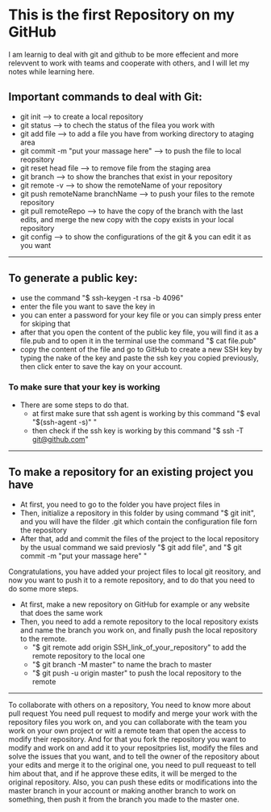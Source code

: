 # This is the first Repository on my GitHub
  I am learnig to deal with git and github to be more effecient and more relevvent to work with teams 
  and cooperate with others, and I will let my notes while learning here.

## Important commands to deal with Git:
- git init                                   --> to create a local repository
- git status                                 --> to chech the status of the filea you work with
- git add file                               --> to add a file you have from working directory to ataging area
- git commit -m "put your massage here"      --> to push the file to local reopsitory
- git reset head file                        --> to remove file from the staging area
- git branch                                 --> to show the branches that exist in your repository
- git remote -v                              --> to show the remoteName of your repository
- git push remoteName branchName             --> to push your files to the remote repository
- git pull remoteRepo                        --> to have the copy of the branch with the last edits, and merge 
                                                 the new copy with the copy exists in your local repository
- git config                                 --> to show the configurations of the git & you can edit it as you want

------------------------------------------------------------------------------
## To generate a public key:
- use the command "$ ssh-keygen -t rsa -b 4096"
- enter the file you want to save the key in
- you can enter a password for your key file or you can simply press enter for skiping that
- after that you open the content of the public key file, you will find it as a file.pub and to open it in the 
   terminal use the command "$ cat file.pub"
- copy the content of the file and go to GitHub to create a new SSH key by typing the nake of the key and paste 
   the ssh key you copied previously, then click enter to save the kay on your account.

### To make sure that your key is working  
- There are some steps to do that.
   - at first make sure that ssh agent is working by this command "$ eval "$(ssh-agent -s)" "
   - then check if the ssh key is working by this command "$ ssh -T git@github.com"
------------------------------------------------------------------------------
## To make a repository for an existing project you have
- At first, you need to go to the folder you have project files in
- Then, initialize a repository in this folder by using command "$ git init", and you will have the filder .git 
  which contain the configuration file forn the repository
- After that, add and commit the files of the project to the local repository by the usual command we said previosly
  "$ git add file", and "$ git commit -m "put your massage here" "

Congratulations, you have added your project files to local git reository, and now you want to push it to a remote repository, and to do that you need to do some more steps.

- At first, make a new repository on GitHub for example or any website that does the same work
- Then, you need to add a remote repository to the local repository exists and name the branch you work on, and 
  finally push the local repository to the remote.
    - "$ git remote add origin SSH_link_of_your_repository" to add the remote repository to the local one
    - "$ git branch -M master" to name the brach to master
    - "$ git push -u origin master" to push the local repository to the remote
------------------------------------------------------------------------------
To collaborate with others on a repository, You need to know more about pull request
  You need pull request to modify and merge your work with the repository files you work on, and you can collaborate with the team you work on your own project or witl a remote team that open the access to modify their repository.
  And for that you fork the repository you want to modify and work on and add it to your repositpries list, modify the files and solve the issues that you want, and to tell the owner of the repository about your edits and merge it to the original one, you need to pull requeast to tell him about that, and if he approve these edits, it will be merged to the original repository.
  Also, you can push these edits or modifications into the master branch in your account or making another branch to work on something, then push it from the branch you made to the master one.